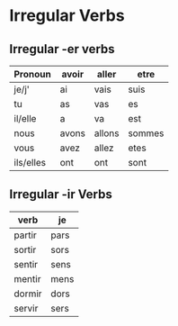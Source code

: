 # Irregular Verbs

## Irregular -er verbs

| Pronoun   | avoir | aller  | etre   |
| --------- | ----- | ------ | ------ |
| je/j'     | ai    | vais   | suis   |
| tu        | as    | vas    | es     |
| il/elle   | a     | va     | est    |
| nous      | avons | allons | sommes |
| vous      | avez  | allez  | etes   |
| ils/elles | ont   | ont    | sont   |

## Irregular -ir Verbs

| verb   | je   |
| ------ | ---- |
| partir | pars |
| sortir | sors |
| sentir | sens |
| mentir | mens |
| dormir | dors |
| servir | sers |
